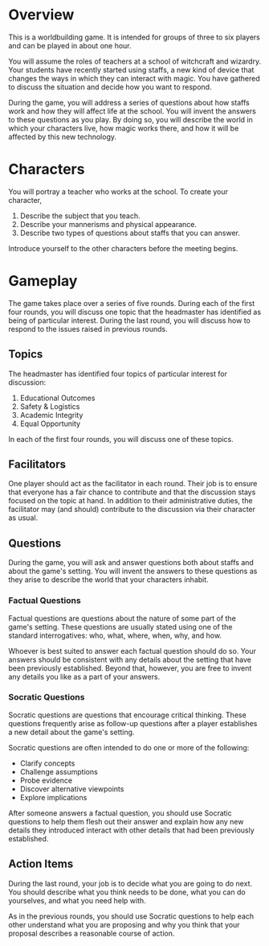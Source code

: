 # Overview
This is a worldbuilding game. It is intended for groups of three to six players and can be played in about one hour.

You will assume the roles of teachers at a school of witchcraft and wizardry. Your students have recently started using staffs, a new kind of device that changes the ways in which they can interact with magic. You have gathered to discuss the situation and decide how you want to respond.

During the game, you will address a series of questions about how staffs work and how they will affect life at the school. You will invent the answers to these questions as you play. By doing so, you will describe the world in which your characters live, how magic works there, and how it will be affected by this new technology.

# Characters
You will portray a teacher who works at the school. To create your character,
  1. Describe the subject that you teach.
  2. Describe your mannerisms and physical appearance.
  3. Describe two types of questions about staffs that you can answer.

Introduce yourself to the other characters before the meeting begins.

# Gameplay
The game takes place over a series of five rounds. 
During each of the first four rounds, you will discuss one topic that the headmaster has identified as being of particular interest.
During the last round, you will discuss how to respond to the issues raised in previous rounds. 

## Topics
The headmaster has identified four topics of particular interest for discussion:
  1. Educational Outcomes
  2. Safety \& Logistics
  3. Academic Integrity
  4. Equal Opportunity

In each of the first four rounds, you will discuss one of these topics.

## Facilitators
One player should act as the facilitator in each round. Their job is to ensure that everyone has a fair chance to contribute and that the discussion stays focused on the topic at hand. In addition to their administrative duties, the facilitator may (and should) contribute to the discussion via their character as usual. 

## Questions
During the game, you will ask and answer questions both about staffs and about the game's setting.
You will invent the answers to these questions as they arise to describe the world that your characters inhabit.

### Factual Questions

Factual questions are questions about the nature of some part of the game's setting.
These questions are usually stated using one of the standard interrogatives: who, what, where, when, why, and how.

Whoever is best suited to answer each factual question should do so.
Your answers should be consistent with any details about the setting that have been previously established.
Beyond that, however, you are free to invent any details you like as a part of your answers.

### Socratic Questions
Socratic questions are questions that encourage critical thinking.
These questions frequently arise as follow-up questions after a player establishes a new detail about the game's setting.

Socratic questions are often intended to do one or more of the following:
  - Clarify concepts
  - Challenge assumptions
  - Probe evidence
  - Discover alternative viewpoints
  - Explore implications

After someone answers a factual question, you should use Socratic questions to help them flesh out their answer and explain how any new details they introduced interact with other details that had been previously established.

## Action Items
During the last round, your job is to decide what you are going to do next.
You should describe what you think needs to be done, what you can do yourselves, and what you need help with.

As in the previous rounds, you should use Socratic questions to help each other understand what you are proposing and why you think that your proposal describes a reasonable course of action.
